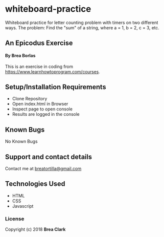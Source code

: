 # whiteboard-practice
Whiteboard practice for letter counting problem with timers on two different ways. The problem: Find the "sum" of a string, where a = 1, b = 2, c = 3, etc. 

## An Epicodus Exercise

#### By Brea Borlas

This is an exercise in coding from https://www.learnhowtoprogram.com/courses.

## Setup/Installation Requirements

* Clone Repository
* Open index.html in Browser
* Inspect page to open console
* Results are logged in the console

## Known Bugs

No Known Bugs

## Support and contact details

Contact me at breatortilla@gmail.com

## Technologies Used

* HTML
* CSS
* Javascript

### License

Copyright (c) 2018 **Brea Clark**
